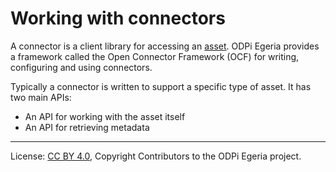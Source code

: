 <!-- SPDX-License-Identifier: CC-BY-4.0 -->
<!-- Copyright Contributors to the ODPi Egeria project. -->

# Working with connectors

A connector is a client library for accessing an
[asset](../../../open-metadata-implementation/access-services/docs/concepts/assets).
ODPi Egeria provides a framework
called the Open Connector Framework (OCF) for writing, configuring and using connectors.

Typically a connector is written to support a specific type of asset.  It has
two main APIs:

* An API for working with the asset itself
* An API for retrieving metadata




----
License: [CC BY 4.0](https://creativecommons.org/licenses/by/4.0/),
Copyright Contributors to the ODPi Egeria project.